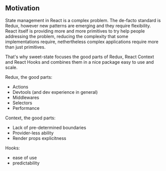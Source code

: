 ## Motivation

State management in React is a complex problem. The de-facto standard is Redux, however new patterns are emerging and they require flexibility. React itself is providing more and more primitives to try help people addressing the problem, reducing the complexity that some implementations require, nethertheless complex applications require more than just primitives.

That's why sweet-state focuses the good parts of Redux, React Context and React Hooks and combines them in a nice package easy to use and scale.

Redux, the good parts:

- Actions
- Devtools (and dev experience in general)
- Middlewares
- Selectors
- Performance

Context, the good parts:

- Lack of pre-determined boundaries
- Provider-less ability
- Render props explicitness

Hooks:

- ease of use
- predictability
